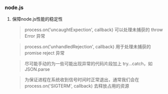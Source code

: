 ### node.js

1. 保障node.js性能的稳定性
   > process.on('uncaughtExpection', callback) 可以处理未捕获的 throw Error 异常

   > process.on('unhandledRejection', callback) 用于处理未捕获的 promise reject 异常

   > 尽可能手动的为一些可能出现异常的代码片段加上 try...catch，如 JSON.parse
   
   > 为保证进程在系统收到信号时间时正常退出，通常我们会在 process.on('SIGTERM', callback) 去释放占用的资源